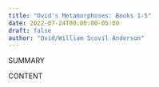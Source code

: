 ```yaml
---
title: "Ovid's Metamorphoses: Books 1-5"
date: 2022-07-24T00:00:00-05:00
draft: false
author: "Ovid/William Scovil Anderson"
---
```


SUMMARY

<!--more-->

CONTENT